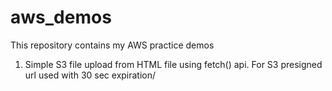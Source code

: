 # aws_demos
This repository contains my AWS practice demos

1. Simple S3 file upload from HTML file using fetch() api. For S3 presigned url used with 30 sec expiration/
